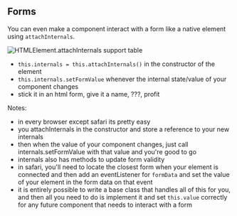 ## Forms

You can even make a component interact with a form like a native element using `attachInternals`.

![HTMLElement.attachInternals support table](/slides/04-accessibility/attach-internals-support.png)

<ul>
<li class="fragment"><code>this.internals = this.attachInternals()</code> in the constructor of the element</li>
<li class="fragment"><code>this.internals.setFormValue</code> whenever the internal state/value of your component changes</li>
<li class="fragment">stick it in an html form, give it a name, ???, profit</li>
</ul>

Notes:
- in every browser except safari its pretty easy
- you attachInternals in the constructor and store a reference to your new internals
- then when the value of your component changes, just call internals.setFormValue with that value and you're good to go
- internals also has methods to update form validity
- in safari, you'll need to locate the closest form when your element is connected and then add an eventListener for `formData` and set the value of your element in the form data on that event
- it is entirely possible to write a base class that handles all of this for you, and then all you need to do is implement it and set `this.value` correctly for any future component that needs to interact with a form
